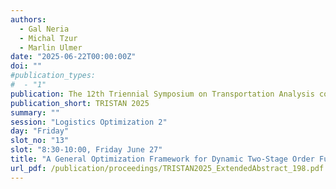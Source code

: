 ```yaml
---
authors:
  - Gal Neria
  - Michal Tzur
  - Marlin Ulmer
date: "2025-06-22T00:00:00Z"
doi: ""
#publication_types:
#  - "1"
publication: The 12th Triennial Symposium on Transportation Analysis conference
publication_short: TRISTAN 2025
summary: ""
session: "Logistics Optimization 2"
day: "Friday"
slot_no: "13"
slot: "8:30-10:00, Friday June 27"
title: "A General Optimization Framework for Dynamic Two-Stage Order Fulfillment Problems"
url_pdf: /publication/proceedings/TRISTAN2025_ExtendedAbstract_198.pdf
---
```

